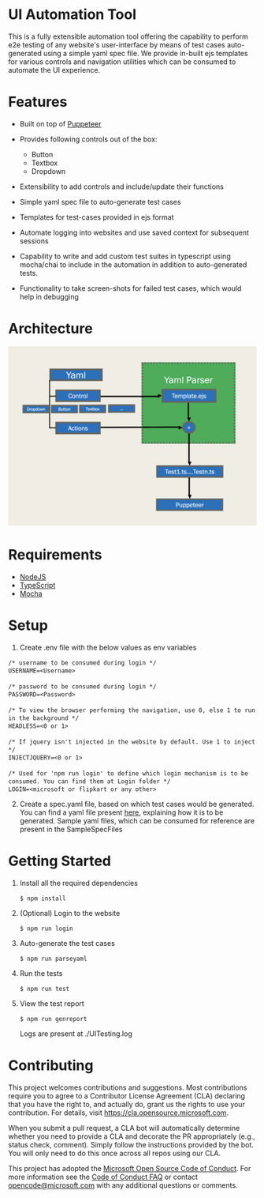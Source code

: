 
# UI Automation Tool
This is a fully extensible automation tool offering the capability to perform e2e testing of any website's user-interface by means of test cases auto-generated using a simple yaml spec file. We provide in-built ejs templates for various controls and navigation utilities which can be consumed to automate the UI experience.

# Features
* Built on top of [Puppeteer](https://developers.google.com/web/tools/puppeteer) 
* Provides following controls out of the box:
    * Button
    * Textbox
    * Dropdown

* Extensibility to add controls and include/update their functions
* Simple yaml spec file to auto-generate test cases
* Templates for test-cases provided in ejs format
* Automate logging into websites and use saved context for subsequent sessions
* Capability to write and add custom test suites in typescript using mocha/chai to include in the automation in addition to auto-generated tests. 
* Functionality to take screen-shots for failed test cases, which would help in debugging



# Architecture
<p>
  <img src="./codedesign.png" width="800" title="architecture">
</p>

# Requirements

- [NodeJS](https://nodejs.org/en/download/)
- [TypeScript](https://www.typescriptlang.org/index.html#download-links)
- [Mocha](https://mochajs.org/)

# Setup

1. Create .env file with the below values as env variables

```
/* username to be consumed during login */
USERNAME=<Username>

/* password to be consumed during login */
PASSWORD=<Password>

/* To view the browser performing the navigation, use 0, else 1 to run in the background */
HEADLESS=<0 or 1>

/* If jquery isn't injected in the website by default. Use 1 to inject */
INJECTJQUERY=<0 or 1>

/* Used for 'npm run login' to define which login mechanism is to be consumed. You can find them at Login folder */
LOGIN=<microsoft or flipkart or any other>

```

2. Create a spec.yaml file, based on which test cases would be generated. You can find a yaml file present [here](./SampleSpecFiles/specblocks.yaml), explaining how it is to be generated. 
Sample yaml files, which can be consumed for reference are present in the SampleSpecFiles

# Getting Started

1. Install all the required dependencies

    ```
    $ npm install
    ```

2. (Optional) Login to the website

    ```
    $ npm run login
    ```

3. Auto-generate the test cases

    ```
    $ npm run parseyaml
    ```

4. Run the tests

    ```
    $ npm run test
    ```

5. View the test report

    ```
    $ npm run genreport
    ```

    Logs are present at ./UITesting.log


# Contributing

This project welcomes contributions and suggestions.  Most contributions require you to agree to a
Contributor License Agreement (CLA) declaring that you have the right to, and actually do, grant us
the rights to use your contribution. For details, visit https://cla.opensource.microsoft.com.

When you submit a pull request, a CLA bot will automatically determine whether you need to provide
a CLA and decorate the PR appropriately (e.g., status check, comment). Simply follow the instructions
provided by the bot. You will only need to do this once across all repos using our CLA.

This project has adopted the [Microsoft Open Source Code of Conduct](https://opensource.microsoft.com/codeofconduct/).
For more information see the [Code of Conduct FAQ](https://opensource.microsoft.com/codeofconduct/faq/) or
contact [opencode@microsoft.com](mailto:opencode@microsoft.com) with any additional questions or comments.